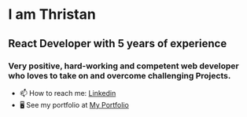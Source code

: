 <h1> I am Thristan </h1>

<h2> React Developer with 5 years of experience </h2>

<h3>
  Very positive, hard-working and competent web developer who loves to take on and overcome challenging Projects.
</h3>

* 📫 How to reach me: <a href="https://www.linkedin.com/in/thristan-gabriel-deretti/" target="_blank">Linkedin</a>
* 🖥️  See my portfolio at <a href="https://thristan-9.github.io/Portfolio/" target="_blank">My Portfolio</a>


